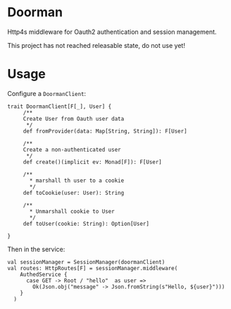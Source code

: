 # Doorman

Http4s middleware for Oauth2 authentication and session management.

This project has not reached releasable state, do not use yet!

# Usage

Configure a `DoormanClient`:

    trait DoormanClient[F[_], User] {
         /**
         Create User from Oauth user data
          */
         def fromProvider(data: Map[String, String]): F[User]
       
         /**
         Create a non-authenticated user
          */
         def create()(implicit ev: Monad[F]): F[User]
       
         /**
           * marshall th user to a cookie
           */
         def toCookie(user: User): String
       
         /**
           * Unmarshall cookie to User
           */
         def toUser(cookie: String): Option[User]
   
    }
   
   
Then in the service:

    val sessionManager = SessionManager(doormanClient)
    val routes: HttpRoutes[F] = sessionManager.middleware(
        AuthedService {
          case GET -> Root / "hello"  as user =>
            Ok(Json.obj("message" -> Json.fromString(s"Hello, ${user}")))
        }
      )